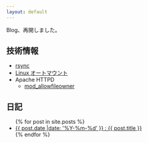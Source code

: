 ```yaml
---
layout: default
---
```

Blog、再開しました。

技術情報
----------------------------------------------------------------------

  * [rsync](linux/rsync.html)
  * [Linux オートマウント](linux/autofs.html)
  * Apache HTTPD
    * [mod_allowfileowner](apache/mod-allowfileowner.html)

日記
----------------------------------------------------------------------
<ul>
{% for post in site.posts %}
<li>
  <a href="{{ post.url }}">{{ post.date |date: '%Y-%m-%d' }} : {{ post.title }}</a>
</li>
{% endfor %}
</ul>
